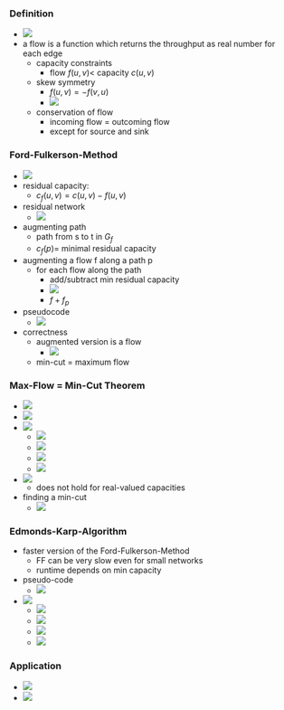 ### Definition
+ ![](../../../z_images/Pasted%20image%2020231124175136.png)
+ a flow is a function which returns the throughput as real number for each edge
	+ capacity constraints
		+ flow $f(u,v)$< capacity $c(u,v)$
	+ skew symmetry
		+ $f(u,v)=-f(v,u)$
		+ ![](../../../z_images/Pasted%20image%2020231124175526.png)
	+ conservation of flow
		+ incoming flow = outcoming flow
		+ except for source and sink

### Ford-Fulkerson-Method
+ ![](../../../z_images/Pasted%20image%2020231124180106.png)
+ residual capacity:
	+ $c_f(u,v)=c(u,v)-f(u,v)$
+ residual network
	+ ![](../../../z_images/Pasted%20image%2020231124180409.png)
+ augmenting path
	+ path from s to t in $G_f$
	+ $c_f(p)=$ minimal residual capacity
+ augmenting a flow f along a path p
	+ for each flow along the path
		+ add/subtract min residual capacity
		+ ![](../../../z_images/Pasted%20image%2020231124181857.png)
		+  $f+f_p$
+ pseudocode
	+ ![](../../../z_images/Pasted%20image%2020231124182403.png)
+ correctness
	+ augmented version is a flow
		+ ![](../../../z_images/Pasted%20image%2020231124182629.png)
	+ min-cut = maximum flow

### Max-Flow = Min-Cut Theorem
+ ![](../../../z_images/Pasted%20image%2020231124183036.png)
+ ![](../../../z_images/Pasted%20image%2020231124183418.png)
+ ![](../../../z_images/Pasted%20image%2020231124183849.png)
	+ ![](../../../z_images/Pasted%20image%2020231124183907.png)
	+ ![](../../../z_images/Pasted%20image%2020231124184143.png)
	+ ![](../../../z_images/Pasted%20image%2020231124184320.png)
	+ ![](../../../z_images/Pasted%20image%2020231124184424.png)
+ ![](../../../z_images/Pasted%20image%2020231124184715.png)
	+ does not hold for real-valued capacities 
+ finding a min-cut
	+ ![](../../../z_images/Pasted%20image%2020231125102514.png)

### Edmonds-Karp-Algorithm
+ faster version of the Ford-Fulkerson-Method
	+ FF can be very slow even for small networks
	+ runtime depends on min capacity	
 + pseudo-code
	+ ![](../../../z_images/Pasted%20image%2020231125102805.png)
+ ![](../../../z_images/Pasted%20image%2020231125102812.png)
	+ ![](../../../z_images/Pasted%20image%2020231125103101.png)
	+ ![](../../../z_images/Pasted%20image%2020231125103612.png)
	+ ![](../../../z_images/Pasted%20image%2020231125103900.png)
	+ ![](../../../z_images/Pasted%20image%2020231125104033.png)

### Application
+ ![](../../../z_images/Pasted%20image%2020231125104233.png)
+ ![](../../../z_images/Pasted%20image%2020231125104349.png)